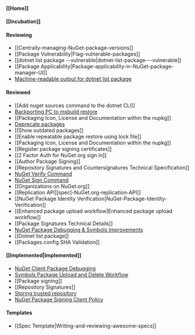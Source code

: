#### [[Home]]

#### [[Incubation]] 

#### Reviewing
* [[Centrally-managing-NuGet-package-versions]]
* [[Package Vulnerability|Flag-vulnerable-packages]]
* [[dotnet list package --vulnerable|dotnet-list-package---vulnerable]]
* [[Package Applicability|Package-applicability-in-NuGet-package-manager-UI]]
* [Machine-readable output for dotnet list package](https://github.com/NuGet/Home/wiki/%5BSpec%5D-Machine-readable-output-for-dotnet-list-package)

#### Reviewed
* [[Add nuget sources command to the dotnet CLI]]
* [Backporting PC to msbuild restore](https://github.com/NuGet/Home/wiki/Backporting-PC-to-msbuild--restore)
* [[Packaging Icon, License and Documentation within the nupkg]]
* [Deprecate packages](https://github.com/NuGet/Home/wiki/Deprecate-packages)
* [[Show outdated packages]]
* [[Enable repeatable package restore using lock file]]
* [[Packaging Icon, License and Documentation within the nupkg]]
* [[Register package signing certificates]]
* [[2 Factor Auth for NuGet.org sign in]]
* [[Author Package Signing]]
* [[Repository Signatures and Countersignatures Technical Specification]]
* [NuGet Verify Command](https://github.com/NuGet/Home/wiki/NuGet-Verify-Command)
* [NuGet Sign Command](https://github.com/NuGet/Home/wiki/NuGet-Sign-Command)
* [[Organizations on NuGet.org]]
* [[Replication API|[spec]-NuGet.org-replication-API]]
* [[NuGet Package Identity Verification|NuGet-Package-Identity-Verification]]
* [[Enhanced package upload workflow|Enhanced package upload workflow]]
* [[Package Signatures Technical Details]]
* [NuGet Package Debugging & Symbols Improvements](https://github.com/NuGet/Home/wiki/NuGet-Package-Debugging-&-Symbols-Improvements)
* [[Dotnet list package]]
* [[Packages.config SHA Validation]]

#### [[Implemented|Implemented]]
* [NuGet Client Package Debugging](https://github.com/NuGet/Home/wiki/NuGet-Client-Package-Debugging)
* [Symbols Package Upload and Delete Workflow](https://github.com/NuGet/Home/wiki/Symbols-Package-Upload-and-Delete-Workflow)
* [[Package signing]]
* [[Repository Signatures]]
* [Storing trusted repository](https://github.com/NuGet/Home/wiki/%5BSpec%5D-NuGet-Config-schema-changes-to-enable-trusted-signers)
* [NuGet Package Signing Client Policy](https://github.com/NuGet/Home/wiki/%5BSpec%5D-NuGet-Package-Signing-Client-Policy)
#### Templates
* [[Spec Template|Writing-and-reviewing-awesome-specs]]
